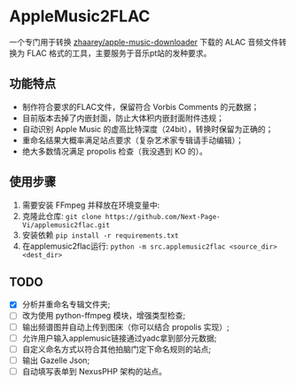 # AppleMusic2FLAC

一个专门用于转换 [zhaarey/apple-music-downloader]([https://](https://github.com/zhaarey/apple-music-downloader)) 下载的 ALAC 音频文件转换为 FLAC 格式的工具，主要服务于音乐pt站的发种要求。

## 功能特点

- 制作符合要求的FLAC文件，保留符合 Vorbis Comments 的元数据；
- 目前版本去掉了内嵌封面，防止大体积内嵌封面附件违规；
- 自动识别 Apple Music 的虚高比特深度（24bit），转换时保留为正确的；
- 重命名结果大概率满足站点要求（复杂艺术家专辑请手动编辑）；
- 绝大多数情况满足 propolis 检查（我没遇到 KO 的）。

## 使用步骤

1. 需要安装 FFmpeg 并释放在环境变量中:
2. 克隆此仓库:
   ```git clone https://github.com/Next-Page-Vi/applemusic2flac.git```
3. 安装依赖
   ```pip install -r requirements.txt```
5. 在applemusic2flac运行:
   ```python -m src.applemusic2flac <source_dir> <dest_dir>```

   
## TODO

- [x] 分析并重命名专辑文件夹;
- [ ] 改为使用 python-ffmpeg 模块，增强类型检查;
- [ ] 输出频谱图并自动上传到图床（你可以结合 propolis 实现）;
- [ ] 允许用户输入applemusic链接通过yadc拿到部分元数据;
- [ ] 自定义命名方式以符合其他拍脑门定下命名规则的站点;
- [ ] 输出 Gazelle Json;
- [ ] 自动填写表单到 NexusPHP 架构的站点。
